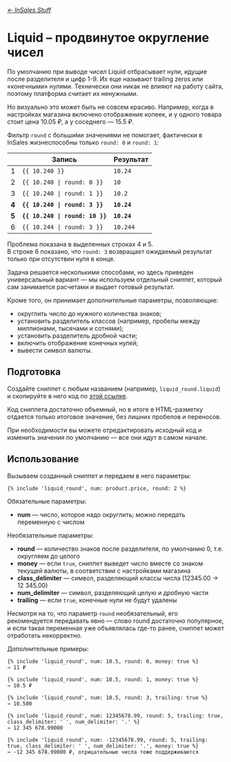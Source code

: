 *[← InSales Stuff](https://github.com/kokoccc/insales-code)*

# Liquid – продвинутое округление чисел

По умолчанию при выводе чисел Liquid отбрасывает нули, идущие после разделителя и цифр 1-9. Их еще называют trailing zeros или «конечными» нулями. Технически они никак не влияют на работу сайта, поэтому платформа считает их ненужными.

Но визуально это может быть не совсем красиво. Например, когда в настройках магазина включено отображение копеек, и у одного товара стоит цена 10.05 ₽, а у соседнего — 15.5 ₽.

Фильтр `round` с больши́ми значениями не помогает, фактически в InSales жизнеспособны только `round: 0` и `round: 1`:

|       | Запись                          | Результат   |
| ----- | ------------------------------- | ----------- |
| 1     | `{{ 10.240 }}`                  | `10.24`     |
| 2     | `{{ 10.240 \| round: 0 }}`      | `10`        |
| 3     | `{{ 10.240 \| round: 1 }}`      | `10.2`      |
| **4** | **`{{ 10.240 \| round: 3 }}`**  | **`10.24`** |
| **5** | **`{{ 10.240 \| round: 10 }}`** | **`10.24`** |
| 6     | `{{ 10.244 \| round: 3 }}`      | `10.244`    |

Проблема показана в выделенных строках 4 и 5.  
В строке 6 показано, что `round: 3` возвращает ожидаемый результат только при отсутствии нуля в конце.

Задача решается несколькими способами, но здесь приведен универсальный вариант — мы используем отдельный сниппет, который сам занимается расчетами и выдает готовый результат.

Кроме того, он принимает дополнительные параметры, позволяющие:
- округлить число до нужного количества знаков;
- установить разделитель классов (например, пробелы между миллионами, тысячами и сотнями);
- установить разделитель дробной части;
- включить отображение конечных нулей;
- вывести символ валюты.


## Подготовка

Создайте сниппет с любым названием (например, `liquid_round.liquid`) и скопируйте в него код по [этой ссылке](/liquid_round.liquid).

Код сниппета достаточно объемный, но в итоге в HTML-разметку отдается только итоговое значение, без лишних пробелов и переносов.

При необходимости вы можете отредактировать исходный код и изменить значения по умолчанию — все они идут в самом начале.


## Использование

Вызываем созданный сниппет и передаем в него параметры:
```liquid
{% include 'liquid_round', num: product.price, round: 2 %}
```

Обязательные параметры:
- **num** — число, которое надо округлить; можно передать переменную с числом

Необязательные параметры:
- **round** — количество знаков после разделителя, по умолчанию 0, т.е. округляем до целого
- **money** — если `true`, сниппет выведет число вместе со знаком текущей валюты, в соответствии с настройками магазина
- **class_delimiter** — символ, разделяющий классы числа (12345.00 → 12 345.00)
- **num_delimiter** — символ, разделяющий целую и дробную части
- **trailing** — если `true`, конечные нули не будут удалены

Несмотря на то, что параметр `round` необязательный, его рекомендуется передавать явно — слово round достаточно популярное, и если такая переменная уже объявлялась где-то ранее, сниппет может отработать некорректно.

Дополнительные примеры:

```liquid
{% include 'liquid_round', num: 10.5, round: 0, money: true %}
→ 11 ₽
```
```liquid
{% include 'liquid_round', num: 10.5, round: 1, money: true %}
→ 10.5 ₽
```
```liquid
{% include 'liquid_round', num: 10.5, round: 3, trailing: true %}
→ 10.500
```
```liquid
{% include 'liquid_round', num: 12345678.99, round: 5, trailing: true, class_delimiter: ' ', num_delimiter: '.' %}
→ 12 345 678.99000
```
```liquid
{% include 'liquid_round', num: -12345678.99, round: 5, trailing: true, class_delimiter: ' ', num_delimiter: '.', money: true %}
→ -12 345 678.99000 ₽, отрицательные числа тоже поддерживаются
```
